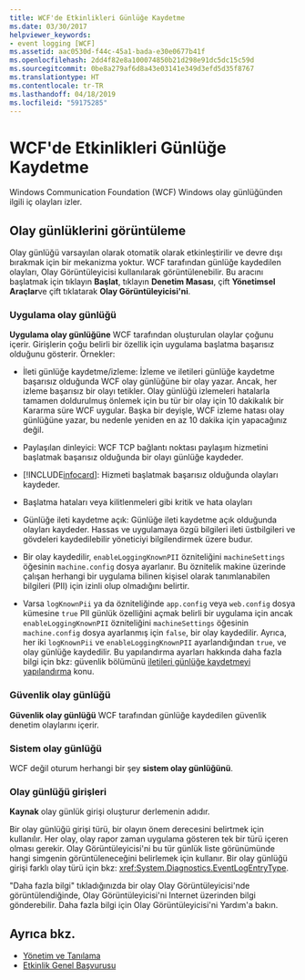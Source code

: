 ```yaml
---
title: WCF'de Etkinlikleri Günlüğe Kaydetme
ms.date: 03/30/2017
helpviewer_keywords:
- event logging [WCF]
ms.assetid: aac0530d-f44c-45a1-bada-e30e0677b41f
ms.openlocfilehash: 2dd4f82e8a100074850b21d298e91dc5dc15c59d
ms.sourcegitcommit: 0be8a279af6d8a43e03141e349d3efd5d35f8767
ms.translationtype: HT
ms.contentlocale: tr-TR
ms.lasthandoff: 04/18/2019
ms.locfileid: "59175285"
---
```

# <a name="event-logging-in-wcf"></a>WCF'de Etkinlikleri Günlüğe Kaydetme
Windows Communication Foundation (WCF) Windows olay günlüğünden ilgili iç olayları izler.  
  
## <a name="viewing-event-logs"></a>Olay günlüklerini görüntüleme  
 Olay günlüğü varsayılan olarak otomatik olarak etkinleştirilir ve devre dışı bırakmak için bir mekanizma yoktur. WCF tarafından günlüğe kaydedilen olayları, Olay Görüntüleyicisi kullanılarak görüntülenebilir. Bu aracını başlatmak için tıklayın **Başlat**, tıklayın **Denetim Masası**, çift **Yönetimsel Araçlar**ve çift tıklatarak **Olay Görüntüleyicisi'ni**.  
  
### <a name="application-event-log"></a>Uygulama olay günlüğü  
 **Uygulama olay günlüğüne** WCF tarafından oluşturulan olaylar çoğunu içerir. Girişlerin çoğu belirli bir özellik için uygulama başlatma başarısız olduğunu gösterir. Örnekler:  
  
-   İleti günlüğe kaydetme/izleme: İzleme ve iletileri günlüğe kaydetme başarısız olduğunda WCF olay günlüğüne bir olay yazar. Ancak, her izleme başarısız bir olayı tetikler. Olay günlüğü izlemeleri hatalarla tamamen doldurulmuş önlemek için bu tür bir olay için 10 dakikalık bir Kararma süre WCF uygular. Başka bir deyişle, WCF izleme hatası olay günlüğüne yazar, bu nedenle yeniden en az 10 dakika için yapacağınız değil.  
  
-   Paylaşılan dinleyici: WCF TCP bağlantı noktası paylaşım hizmetini başlatmak başarısız olduğunda bir olayı günlüğe kaydeder.  
  
-   [!INCLUDE[infocard](../../../../../includes/infocard-md.md)]: Hizmeti başlatmak başarısız olduğunda olayları kaydeder.  
  
-   Başlatma hataları veya kilitlenmeleri gibi kritik ve hata olayları  
  
-   Günlüğe ileti kaydetme açık: Günlüğe ileti kaydetme açık olduğunda olayları kaydeder. Hassas ve uygulamaya özgü bilgileri ileti üstbilgileri ve gövdeleri kaydedilebilir yöneticiyi bilgilendirmek üzere budur.  
  
-   Bir olay kaydedilir, `enableLoggingKnownPII` özniteliğini `machineSettings` öğesinin `machine.config` dosya ayarlanır. Bu öznitelik makine üzerinde çalışan herhangi bir uygulama bilinen kişisel olarak tanımlanabilen bilgileri (PII) için izinli olup olmadığını belirtir.  
  
-   Varsa `logKnownPii` ya da özniteliğinde `app.config` veya `web.config` dosya kümesine `true` PII günlük özelliğini açmak belirli bir uygulama için ancak `enableLoggingKnownPII` özniteliğini `machineSettings` öğesinin `machine.config` dosya ayarlanmış için `false`, bir olay kaydedilir. Ayrıca, her iki `logKnownPii` ve `enableLoggingKnownPII` ayarlandığından `true`, ve olay günlüğe kaydedilir. Bu yapılandırma ayarları hakkında daha fazla bilgi için bkz: güvenlik bölümünü [iletileri günlüğe kaydetmeyi yapılandırma](../../../../../docs/framework/wcf/diagnostics/configuring-message-logging.md) konu.  
  
### <a name="security-event-log"></a>Güvenlik olay günlüğü  
 **Güvenlik olay günlüğü** WCF tarafından günlüğe kaydedilen güvenlik denetim olaylarını içerir.  
  
### <a name="system-event-log"></a>Sistem olay günlüğü  
 WCF değil oturum herhangi bir şey **sistem olay günlüğünü**.  
  
### <a name="event-log-entries"></a>Olay günlüğü girişleri  
 **Kaynak** olay günlük girişi oluşturur derlemenin adıdır.  
  
 Bir olay günlüğü girişi türü, bir olayın önem derecesini belirtmek için kullanılır. Her olay, olay rapor zaman uygulama gösteren tek bir türü içeren olması gerekir. Olay Görüntüleyicisi'ni bu tür günlük liste görünümünde hangi simgenin görüntüleneceğini belirlemek için kullanır. Bir olay günlüğü girişi farklı olay türü için bkz: <xref:System.Diagnostics.EventLogEntryType>.  
  
 "Daha fazla bilgi" tıkladığınızda bir olay Olay Görüntüleyicisi'nde görüntülendiğinde, Olay Görüntüleyicisi'ni Internet üzerinden bilgi gönderebilir. Daha fazla bilgi için Olay Görüntüleyicisi'ni Yardım'a bakın.  
  
## <a name="see-also"></a>Ayrıca bkz.

- [Yönetim ve Tanılama](../../../../../docs/framework/wcf/diagnostics/index.md)
- [Etkinlik Genel Başvurusu](../../../../../docs/framework/wcf/diagnostics/event-logging/events-general-reference.md)
